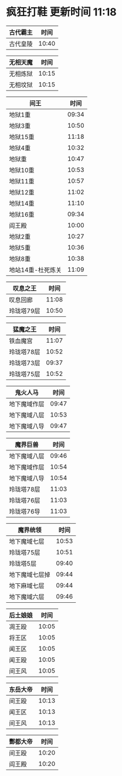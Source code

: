 # 疯狂打鞋 更新时间 11:18

| 古代霸主   | 时间    |
|--------|-------|
| 古代皇陵 | 10:40 |

| 无相天魔   | 时间    |
|--------|-------|
| 无相炼狱 | 10:15 |
| 无相坟狱 | 10:15 |

| 间王   | 时间    |
|--------|-------|
| 地狱1重 | 09:34 |
| 地狱3重 | 10:50 |
| 地狱15重 | 11:18 |
| 地狱4重 | 10:32 |
| 地狱重 | 10:47 |
| 地狱10重 | 10:53 |
| 地狱11重 | 10:57 |
| 地狱12重 | 11:02 |
| 地狱14重 | 11:10 |
| 地狱16重 | 09:34 |
| 阎王殿 | 10:00 |
| 地狱2重 | 10:27 |
| 地狱5重 | 10:36 |
| 地狱8重 | 10:38 |
| 地站14重-杜死炼关 | 11:09 |

| 叹息之王   | 时间    |
|--------|-------|
| 叹息回廊 | 11:08 |
| 玲珑塔79层 | 10:50 |

| 猛魔之王   | 时间    |
|--------|-------|
| 铁血魔宫 | 11:07 |
| 玲珑塔78层 | 10:52 |
| 玲珑塔73层 | 09:37 |
| 玲珑塔75层 | 10:52 |

| 鬼火人马   | 时间    |
|--------|-------|
| 地下魔域作层 | 09:47 |
| 地下魔域八层 | 10:53 |
| 地下魔域八导 | 09:47 |

| 魔界巨兽   | 时间    |
|--------|-------|
| 地下魔域八层 | 09:46 |
| 地下魔域作层 | 10:54 |
| 地下魔域八导 | 10:54 |
| 玲珑塔78层 | 11:03 |
| 玲珑塔76层 | 11:03 |
| 玲珑塔76导 | 11:03 |

| 魔界统领   | 时间    |
|--------|-------|
| 地下魔域七层 | 10:53 |
| 玲珑塔75层 | 10:51 |
| 玲珑塔5层 | 09:40 |
| 地下魔域七层掉 | 09:44 |
| 地下麻域七层 | 09:44 |
| 地下魔域六层 | 09:46 |

| 后土娘娘   | 时间    |
|--------|-------|
| 凋王殴 | 10:05 |
| 将王区 | 10:05 |
| 闻王区 | 10:05 |
| 闻王殴 | 10:05 |
| 间王风 | 10:05 |

| 东岳大帝   | 时间    |
|--------|-------|
| 间王殴 | 10:13 |
| 闻王区 | 10:13 |
| 间王风 | 10:13 |

| 酆都大帝   | 时间    |
|--------|-------|
| 间王殴 | 10:20 |
| 阎王殿 | 10:20 |